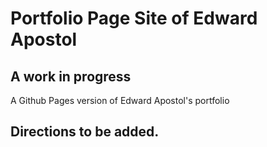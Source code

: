 # Portfolio Page Site of Edward Apostol
## A work in progress

A Github Pages version of Edward Apostol's portfolio


## Directions to be added.
